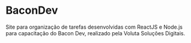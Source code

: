# BaconDev
Site para organização de tarefas desenvolvidas com ReactJS e Node.js para capacitação do Bacon Dev, realizado pela Voluta Soluções Digitais.

